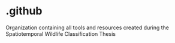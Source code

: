 # .github
Organization containing all tools and resources created during the Spatiotemporal Wildlife Classification Thesis
